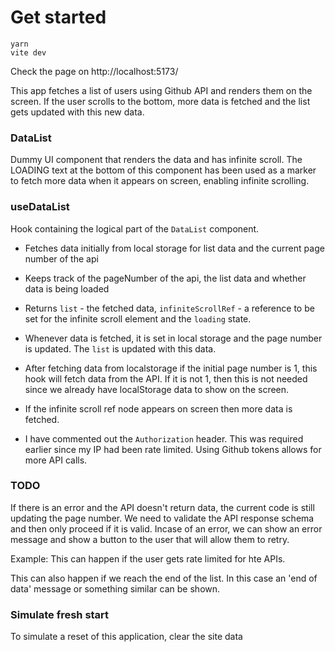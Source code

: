 # Get started

```
yarn
vite dev
```

Check the page on http://localhost:5173/

This app fetches a list of users using Github API and renders them on the screen. If the user scrolls to the bottom, more data is fetched and the list gets updated with this new data.

### DataList

Dummy UI component that renders the data and has infinite scroll. The LOADING text at the bottom of this component has been used as a marker to fetch more data when it appears on screen, enabling infinite scrolling.

### useDataList

Hook containing the logical part of the `DataList` component.

- Fetches data initially from local storage for list data and the current page number of the api
- Keeps track of the pageNumber of the api, the list data and whether data is being loaded
- Returns `list` - the fetched data, `infiniteScrollRef` - a reference to be set for the infinite scroll element and the `loading` state.
- Whenever data is fetched, it is set in local storage and the page number is updated. The `list` is updated with this data.
- After fetching data from localstorage if the initial page number is 1, this hook will fetch data from the API. If it is not 1, then this is not needed since we already have localStorage data to show on the screen.
- If the infinite scroll ref node appears on screen then more data is fetched.

- I have commented out the `Authorization` header. This was required earlier since my IP had been rate limited. Using Github tokens allows for more API calls.

### TODO

If there is an error and the API doesn't return data, the current code is still updating the page number. We need to validate the API response schema and then only proceed if it is valid. Incase of an error, we can show an error message and show a button to the user that will allow them to retry.

Example: This can happen if the user gets rate limited for hte APIs.

This can also happen if we reach the end of the list. In this case an 'end of data' message or something similar can be shown.

### Simulate fresh start

To simulate a reset of this application, clear the site data
